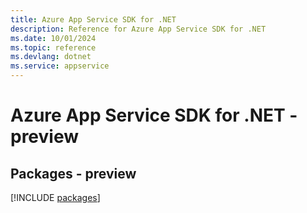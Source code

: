 ```yaml
---
title: Azure App Service SDK for .NET
description: Reference for Azure App Service SDK for .NET
ms.date: 10/01/2024
ms.topic: reference
ms.devlang: dotnet
ms.service: appservice
---
```

# Azure App Service SDK for .NET - preview
## Packages - preview
[!INCLUDE [packages](app-service-index.md)]